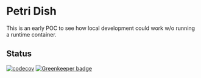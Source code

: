 Petri Dish
==========

This is an early POC to see how local development could work w/o running a runtime container.

Status
------
[![codecov](https://codecov.io/gh/adobe/helix-simulator/branch/master/graph/badge.svg)](https://codecov.io/gh/adobe/helix-simulator) [![Greenkeeper badge](https://badges.greenkeeper.io/adobe/helix-simulator.svg)](https://greenkeeper.io/)


